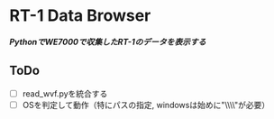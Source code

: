 # RT-1 Data Browser
___PythonでWE7000で収集したRT-1のデータを表示する___

## ToDo
- [ ] read_wvf.pyを統合する
- [ ] OSを判定して動作（特にパスの指定, windowsは始めに"\\\\\\\\"が必要）
